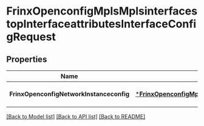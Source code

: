 # FrinxOpenconfigMplsMplsinterfacestopInterfaceattributesInterfaceConfigRequest

## Properties
Name | Type | Description | Notes
------------ | ------------- | ------------- | -------------
**FrinxOpenconfigNetworkInstanceconfig** | [***FrinxOpenconfigMplsMplsinterfacestopInterfaceattributesInterfaceConfig**](frinx.openconfig.mpls.mplsinterfacestop.interfaceattributes.interface.Config.md) |  | [optional] [default to null]

[[Back to Model list]](../README.md#documentation-for-models) [[Back to API list]](../README.md#documentation-for-api-endpoints) [[Back to README]](../README.md)


